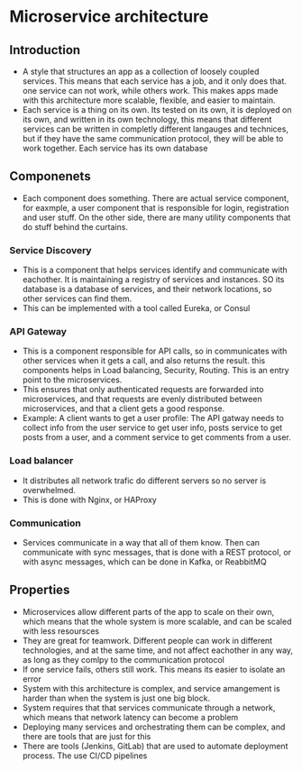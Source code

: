 # Microservice architecture
## Introduction
- A style that structures an app as a collection of loosely coupled services. This means that each service has a job, and it only does that. one service can not work, while others work. This makes apps made with this architecture more scalable, flexible, and easier to maintain. 
- Each service is a thing on its own. Its tested on its own, it is deployed on its own, and written in its own technology, this means that different services can be written in completly different langauges and technices, but if they have the same communication protocol, they will be able to work together. Each service has its own database
## Componenets
- Each component does something. There are actual service component, for eaxmple, a user component that is responsible for login, registration and user stuff. On the other side, there are many utility components that do stuff behind the curtains.
### Service Discovery
- This is a component that helps services identify and communicate with eachother. It is maintaining a registry of services and instances. SO its database is a database of services, and their network locations, so other services can find them.
- This can be implemented with a tool called Eureka, or Consul
### API Gateway
- This is a component responsible for API calls, so in communicates with other services when it gets a call, and also returns the result. this components helps in Load balancing, Security, Routing. This is an entry point to the microservices. 
- This ensures that only authenticated requests are forwarded into microservices, and that requests are evenly distributed between microservices, and that a client gets a good response.
- Example: A client wants to get a user profile: The API gatway needs to collect info from the user service to get user info, posts service to get posts from a user, and a comment service to get comments from a user.
### Load balancer
- It distributes all network trafic do different servers so no server is overwhelmed.
- This is done with Nginx, or HAProxy
### Communication
- Services communicate in a way that all of them know. Then can communicate with sync messages, that is done with a REST protocol, or with async messages, which can be done in Kafka, or ReabbitMQ

## Properties
- Microservices allow different parts of the app to scale on their own, which means that the whole system is more scalable, and can be scaled with less resoursces
- They are great for teamwork. Different people can work in different technologies, and at the same time, and not affect eachother in any way, as long as they comlpy to the communication protocol
- If one service fails, others still work. This means its easier to isolate an error
- System with this architecture is complex, and service amangement is harder than when the system is just one big block.
- System requires that that services communicate through a network, which means that network latency can become a problem
- Deploying many services and orchestrating them can be complex, and there are tools that are just for this
- There are tools (Jenkins, GitLab) that are used to automate deployment process. The use CI/CD pipelines